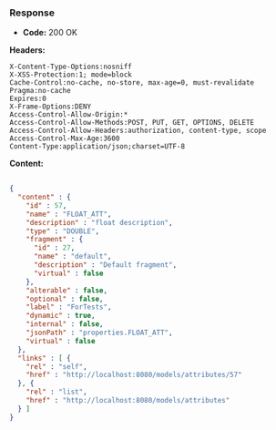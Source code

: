 ### Response

* **Code:** 200 OK

**Headers:**

`X-Content-Type-Options:nosniff`  
`X-XSS-Protection:1; mode=block`  
`Cache-Control:no-cache, no-store, max-age=0, must-revalidate`  
`Pragma:no-cache`  
`Expires:0`  
`X-Frame-Options:DENY`  
`Access-Control-Allow-Origin:*`  
`Access-Control-Allow-Methods:POST, PUT, GET, OPTIONS, DELETE`  
`Access-Control-Allow-Headers:authorization, content-type, scope`  
`Access-Control-Max-Age:3600`  
`Content-Type:application/json;charset=UTF-8`  

**Content:**

```json
    
{
  "content" : {
    "id" : 57,
    "name" : "FLOAT_ATT",
    "description" : "float description",
    "type" : "DOUBLE",
    "fragment" : {
      "id" : 27,
      "name" : "default",
      "description" : "Default fragment",
      "virtual" : false
    },
    "alterable" : false,
    "optional" : false,
    "label" : "ForTests",
    "dynamic" : true,
    "internal" : false,
    "jsonPath" : "properties.FLOAT_ATT",
    "virtual" : false
  },
  "links" : [ {
    "rel" : "self",
    "href" : "http://localhost:8080/models/attributes/57"
  }, {
    "rel" : "list",
    "href" : "http://localhost:8080/models/attributes"
  } ]
}
```
